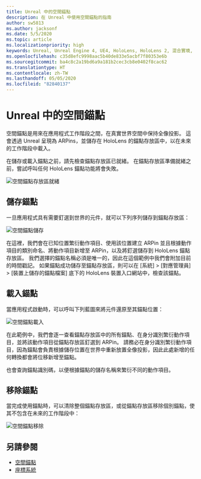 ```yaml
---
title: Unreal 中的空間錨點
description: 在 Unreal 中使用空間錨點的指南
author: sw5813
ms.author: jacksonf
ms.date: 5/5/2020
ms.topic: article
ms.localizationpriority: high
keywords: Unreal, Unreal Engine 4, UE4, HoloLens, HoloLens 2, 混合實境, 開發, 功能, 文件, 指南, holograms, 空間錨點
ms.openlocfilehash: c35d8efc9998aac5b40de833e5acbf7f80353e6b
ms.sourcegitcommit: ba4c8c2a19bd6a9a181b2cec3cb8e0402f8cac62
ms.translationtype: HT
ms.contentlocale: zh-TW
ms.lasthandoff: 05/05/2020
ms.locfileid: "82840137"
---
```

# <a name="spatial-anchors-in-unreal"></a>Unreal 中的空間錨點

空間錨點是用來在應用程式工作階段之間，在真實世界空間中保持全像投影。  這會透過 Unreal 呈現為 ARPins，並儲存在 HoloLens 的錨點存放區中，以在未來的工作階段中載入。 

在儲存或載入錨點之前，請先檢查錨點存放區已就緒。  在錨點存放區準備就緒之前，嘗試呼叫任何 HoloLens 錨點功能將會失敗。  

![空間錨點存放區就緒](images/unreal-spatialanchors-store-ready.PNG)

## <a name="save-anchors"></a>儲存錨點

一旦應用程式具有需要釘選到世界的元件，就可以下列序列儲存到錨點存放區： 

![空間錨點儲存](images/unreal-spatialanchors-save.PNG)

在這裡，我們會在已知位置繁衍動作項目、使用該位置建立 ARPin 並且根據動作項目的類別命名、將動作項目新增至 ARPin，以及將釘選儲存到 HoloLens 錨點存放區。  我們選擇的錨點名稱必須是唯一的，因此在這個範例中我們會附加目前的時間戳記。  如果錨點成功儲存至錨點存放區，則可以在 [系統] > [對應管理員] > [裝置上儲存的錨點檔案] 底下的 HoloLens 裝置入口網站中，檢查該錨點。 

## <a name="load-anchors"></a>載入錨點

當應用程式啟動時，可以呼叫下列藍圖來將元件還原至其錨點位置：

![空間錨點載入](images/unreal-spatialanchors-load.PNG)

在此範例中，我們會逐一查看錨點存放區中的所有錨點、在身分識別繁衍動作項目，並將該動作項目從錨點存放區釘選到 ARPin。  請務必在身分識別繁衍動作項目，因為錨點會負責根據儲存位置在世界中重新放置全像投影，因此此處新增的任何轉換都會將位移新增至錨點。 

也會查詢錨點識別碼，以便根據錨點的儲存名稱來繁衍不同的動作項目。 

## <a name="remove-anchors"></a>移除錨點 

當完成使用錨點時，可以清除整個錨點存放區，或從錨點存放區移除個別錨點，使其不包含在未來的工作階段中： 

![空間錨點移除](images/unreal-spatialanchors-remove.PNG)

## <a name="see-also"></a>另請參閱
* [空間錨點](spatial-anchors.md)
* [座標系統](coordinate-systems.md)
